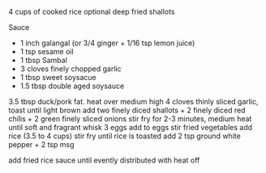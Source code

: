 

4 cups of cooked rice
optional deep fried shallots


Sauce
* 1 inch galangal (or 3/4 ginger + 1/16 tsp lemon juice)
* 1 tsp sesame oil
* 1 tbsp Sambal
* 3 cloves finely chopped garlic
* 1 tbsp sweet soysacue
* 1.5 tbsp double aged soysauce

3.5 tbsp duck/pork fat. heat over medium high
4 cloves thinly sliced garlic, toast until light brown
add two finely diced shallots + 2 finely diced red chilis + 2 green finely sliced onions
stir fry for 2-3 minutes, medium heat until soft and fragrant
whisk 3 eggs
add to eggs stir fried vegetables
add rice (3.5 to 4 cups)
stir fry until rice is toasted
add 2 tsp ground white pepper + 2 tsp msg

add fried rice sauce until evently distributed with heat off
